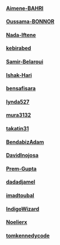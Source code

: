 #### [Aimene-BAHRI](https://github.com/Aimene-BAHRI)
#### [Oussama-BONNOR](https://github.com/oussamabonnor1) 
#### [Nada-Iftene](https://github.com/Nada-Iftene) 
#### [kebirabed](https://github.com/kebirabed)
#### [Samir-Belaroui](https://github.com/Samir-Belaroui)
#### [Ishak-Hari](https://github.com/ishakhari)
#### [bensafisara](https://github.com/bensafisara)
#### [lynda527](https://github.com/lynda527)
#### [mura3132](https://github.com/mura3132)
#### [takatin31](https://github.com/takatin31)
#### [BendabizAdam](https://github.com/BendabizAdam)
#### [DavidInojosa](https://github.com/DavidInojosa)
#### [Prem-Gupta](https://github.com/premgwl)
#### [dadadjamel](https://github.com/dadadjamel)
#### [imadtoubal](https://github.com/imadtoubal)
#### [IndigoWizard](https://github.com/IndigoWizard)
#### [Noelierx](https://github.com/Noelierx)
#### [tomkennedycode](https://github.com/tomkennedycode)